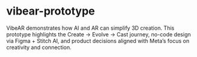 # vibear-prototype
VibeAR demonstrates how AI and AR can simplify 3D creation. This prototype highlights the Create → Evolve → Cast journey, no-code design via Figma + Stitch AI, and product decisions aligned with Meta’s focus on creativity and connection.
